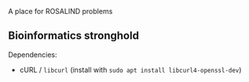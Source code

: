 A place for ROSALIND problems

## Bioinformatics stronghold

Dependencies:
- cURL / `libcurl` (install with `sudo apt install libcurl4-openssl-dev`)
